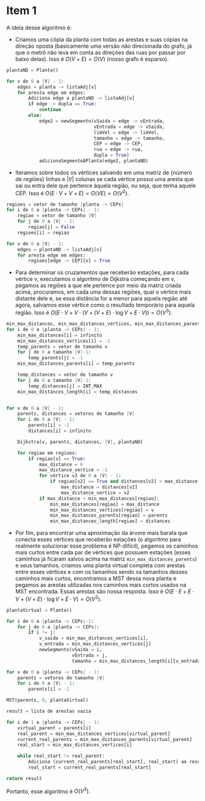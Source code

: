 # Item 1

A ideia desse algoritmo é:

- Criamos uma cópia da planta com todas as arestas e suas cópias na direção oposta (basicamente uma versão não direcionada do grafo, já que o metrô não leva em conta as direções das ruas por passar por baixo delas). Isso é $O(V + E) = O(V)$ (nosso grafo é esparso).

```python
plantaND = Planta()

for v de 0 a |V| - 1:
    edges = planta -> listaAdj[v]
    for aresta edge em edges:
        Adiciona edge a plantaND -> listaAdj[v]
        if edge -> dupla == True:
            continue
        else:
            edge2 = newSegmento(vSaida = edge -> vEntrada, 
                                vEntrada = edge -> vSaida, 
                                limVel = edge -> limVel,
                                tamanho = edge -> tamanho,
                                CEP = edge -> CEP,
                                rua = edge -> rua,
                                dupla = True)
            adicionaSegmentoAPlanta(edge2, plantaND)
```

- Iteramos sobre todos os vértices salvando em uma matriz de {número de regiões} linhas e $|V|$ colunas se cada vértice possui uma aresta que sai ou entra dele que pertence àquela região, ou seja, que tenha aquele CEP. Isso é $O(E \cdot V + V + E) = O(VE) = O(V^2)$.

```python
regioes = vetor de tamanho |planta -> CEPs|
for i de 0 a |planta -> CEPs| - 1:
    regiao = vetor de tamanho |V|
    for j de 0 a |V| - 1:
        regiao[j] = False
    regioes[i] = regiao

for v de 0 a |V| - 1:
    edges = plantaND -> listaAdj[v]
    for aresta edge em edges:
        regioes[edge -> CEP][v] = True
```

- Para determinar os cruzamentos que receberão estações, para cada vértice v, executamos o algoritmo de Dijkstra começando em v, pegamos as regiões a que ele pertence por meio da matriz criada acima, procuramos, em cada uma dessas regiões, qual o vértice mais distante dele e, se essa distância for a menor para aquela região até agora, salvamos esse vértice como o resultado temporário para aquela região. Isso é $O(E \cdot V + V \cdot (V + (V + E) \cdot \log V + E \cdot V)) = O(V^3)$.

```python
min_max_distances, min_max_distances_vertices, min_max_distances_parents, min_max_distances_length = vetores de tamanho |planta -> CEPs|
for i de 0 a |planta -> CEPs| - 1:
    min_max_distances[i] = infinito
    min_max_distances_vertices[i] = -1
    temp_parents = vetor de tamanho v
    for j de 0 a tamanho |V|-1:
        temp_parents[j] = -1
    min_max_distances_parents[i] = temp_parents

    temp_distances = vetor de tamanho v
    for j de 0 a tamanho |V|-1:
        temp_distances[j] = INT_MAX
    min_max_distances_length[i] = temp_distances


for v de 0 a |V| - 1:
    parents, distances = vetores de tamanho |V|
    for i de 0 a |V| - 1:
        parents[i] = -1
        distances[i] = infinito

    Dijkstra(v, parents, distances, |V|, plantaND)

    for regiao em regioes:
        if regiao[v] == True:
            max_distance = 0
            max_distance_vertice = -1
            for vértice v2 de 0 a |V| - 1:
                if regiao[v2] == True and distances[v2] > max_distance:
                    max_distance = distances[v2]
                    max_distance_vertice = v2
            if max_distance < min_max_distances[regiao]:
                min_max_distances[regiao] = max_distance
                min_max_distances_vertices[regiao] = v
                min_max_distances_parents[regiao] = parents
                min_max_distances_length[regiao] = distances
```

- Por fim, para encontrar uma aproximação da árvore mais barata que conecta esses vértices que receberão estações (o algoritmo para realmente solucionar esse problema é NP-difícil), pegamos os caminhos mais curtos entre cada par de vértices que possuem estações (esses caminhos já ficaram salvos acima na matriz `min_max_distances_parents`) e seus tamanhos, criamos uma planta virtual completa com arestas entre esses vértices e com os tamanhos sendo os tamanhos desses caminhos mais curtos, encontramos a MST dessa nova planta e pegamos as arestas utilizadas nos caminhos mais curtos usados na MST encontrada. Essas arestas são nossa resposta. Isso é $O(E \cdot E + E \cdot V + (V + E) \cdot \log V + E \cdot V) = O(V^2)$.

```python
plantaVirtual = Planta()

for i de 0 a |planta -> CEPs|-1:
    for j de 0 a |planta -> CEPs|:
        if i != j:
            v_saida = min_max_distances_vertices[i],
            v_entrada = min_max_distances_vertices[j]
            newSegmento(vSaida = i,
                        vEntrada = j,
                        tamanho = min_max_distances_length[i][v_entrada])

for v de 0 a |planta -> CEPs| - 1:
    parents = vetores de tamanho |V|
    for i de 0 a |V| - 1:
        parents[i] = -1

MST(parents, 0, plantaVirtual)

result = lista de arestas vazia

for i de 1 a |planta -> CEPs| - 1:
    virtual_parent = parents[i]
    real_parent = min_max_distances_vertices[virtual_parent]
    current_real_parents = min_max_distances_parents[virtual_parent]
    real_start = min_max_distances_vertices[i]

    while real_start != real_parent:
        Adiciona (current_real_parents[real_start], real_start) ao result
        real_start = current_real_parents[real_start]

return result
```

Portanto, esse algoritmo é $O(V^3)$.